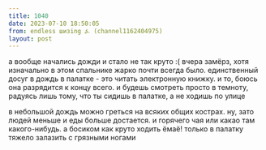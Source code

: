 ```yaml
---
title: 1040
date: 2023-07-10 18:50:05
from: endless шизing ⍼ (channel1162404975)
layout: post
---
```


а вообще начались дожди и стало не так круто :( вчера замёрз, хотя изначально в этом спальнике жарко почти всегда было. единственный досуг в дождь в палатке - это читать электронную книжку. и то, боюсь она разрядится к концу всего. и будешь смотреть просто в темноту, радуясь лишь тому, что ты сидишь в палатке, а не ходишь по улице

в небольшой дождь можно греться на всяких общих кострах. ну, зато людей меньше и еды больше достается. и горячего чая или какао там какого-нибудь. а босиком как круто ходить ёмаё! только в палатку тяжело залазить с грязными ногами
